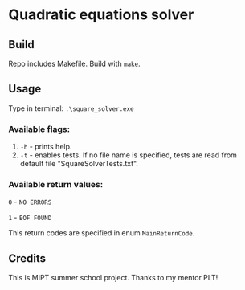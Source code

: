 # Quadratic equations solver

## Build
Repo includes Makefile. Build with `make`.

## Usage
Type in terminal: `.\square_solver.exe`

### Available flags:

1. `-h` - prints help.
2. `-t` - enables tests. If no file name is specified, tests are read from default file "SquareSolverTests.txt".

### Available return values:

`0` - `NO ERRORS`

`1` - `EOF FOUND`

This return codes are specified in enum `MainReturnCode`.

## Credits
This is MIPT summer school project. Thanks to my mentor PLT!
